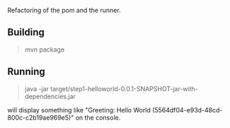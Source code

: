 Refactoring of the pom and the runner.

Building
-------

> mvn package


Running
-------

> java -jar target/step1-helloworld-0.0.1-SNAPSHOT-jar-with-dependencies.jar

will display something like "Greeting: Hello World (5564df04-e93d-48cd-800c-c2b19ae969e5)" on the console.


